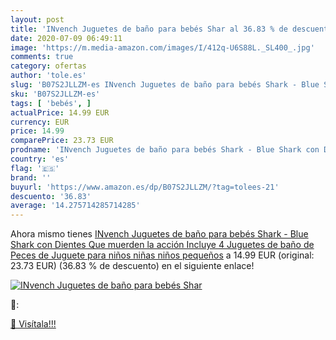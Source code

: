```yaml
---
layout: post
title: 'INvench Juguetes de baño para bebés Shar al 36.83 % de descuento'
date: 2020-07-09 06:49:11
image: 'https://m.media-amazon.com/images/I/412q-U6S88L._SL400_.jpg'
comments: true
category: ofertas
author: 'tole.es'
slug: 'B07S2JLLZM-es INvench Juguetes de baño para bebés Shark - Blue Shark con...'
sku: 'B07S2JLLZM-es'
tags: [ 'bebés', ]
actualPrice: 14.99 EUR
currency: EUR
price: 14.99
comparePrice: 23.73 EUR
prodname: 'INvench Juguetes de baño para bebés Shark - Blue Shark con Dientes Que muerden la acción Incluye 4 Juguetes de baño de Peces de Juguete para niños niñas niños pequeños'
country: 'es'
flag: '🇪🇸'
brand: ''
buyurl: 'https://www.amazon.es/dp/B07S2JLLZM/?tag=tolees-21'
descuento: '36.83'
average: '14.275714285714285'
---
```


Ahora mismo tienes [INvench Juguetes de baño para bebés Shark - Blue Shark con Dientes Que muerden la acción Incluye 4 Juguetes de baño de Peces de Juguete para niños niñas niños pequeños](https://www.amazon.es/dp/B07S2JLLZM/?tag=tolees-21) a 14.99 EUR (original: 23.73 EUR) (36.83 %  de descuento) en el siguiente enlace!

[![INvench Juguetes de baño para bebés Shar](https://m.media-amazon.com/images/I/412q-U6S88L._SL400_.jpg)](https://www.amazon.es/dp/B07S2JLLZM/?tag=tolees-21)

🔎:


[🛒 Visítala!!!](https://www.amazon.es/dp/B07S2JLLZM/?tag=tolees-21)
